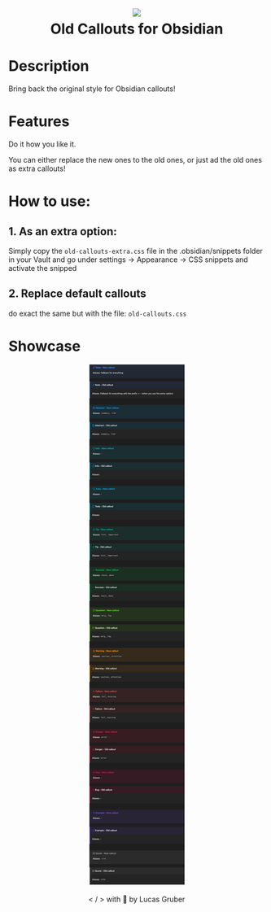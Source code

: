 <div align="center">
  <h1> <img src="https://i.redd.it/r3qk7csmi3z61.png" width="80px">
  <br/>
    Old Callouts for Obsidian
  </h1>
</div>

# Description

Bring back the original style for Obsidian callouts!

# Features

Do it how you like it.

You can either replace the new ones to the old ones, or just ad the old ones as extra callouts!

# How to use:

## 1. As an extra option:

Simply copy the `old-callouts-extra.css` file in the .obsidian/snippets folder in your Vault and go under settings -> Appearance -> CSS snippets and activate the snipped

## 2. Replace default callouts

do exact the same but with the file: `old-callouts.css`

# Showcase

<div align="center">
  <img src="./.media/comparison.png">
</div>

<br/>
<div align="center">
  < / > with 💛 by Lucas Gruber
</div>
